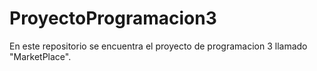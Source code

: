 # ProyectoProgramacion3
En este repositorio se encuentra el proyecto de programacion 3 llamado "MarketPlace".

